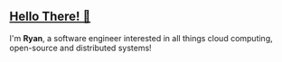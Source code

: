 ## [Hello There! 👋](https://gifimage.net/wp-content/uploads/2018/04/obi-wan-hello-there-gif-8.gif)


I'm **Ryan**, a software engineer interested in all things cloud computing, open-source and distributed systems!  


